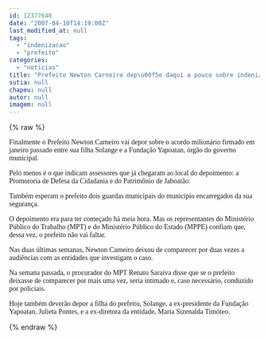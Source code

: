 ```yaml
---
id: 12377648
date: "2007-04-10T14:19:00Z"
last_modified_at: null
tags:
  - "indenizacao"
  - "prefeito"
categories:
  - "noticias"
title: "Prefeito Newton Carneiro dep\u00f5e daqui a pouco sobre indeniza\u00e7\u00e3o milion\u00e1ria de sua filha Solange"
sutia: null
chapeu: null
autor: null
imagem: null
---
```

{% raw %}
<p><P><FONT face=Verdana>Finalmente o Prefeito Newton Carneiro vai </FONT><FONT face=Verdana>depor </FONT><FONT face=Verdana>sobre o acordo milionário firmado em </FONT><FONT face=Verdana>janeiro passado entre sua filha Solange e a </FONT><FONT face=Verdana>Fundação Yapoatan, órgão do governo municipal.</FONT></P></p>
<p><P><FONT face=Verdana>Pelo menos é o que indicam assessores que já c</FONT><FONT face=Verdana>hegaram ao local do depoimento: a Promotoria de D</FONT><FONT face=Verdana>efesa da Cidadania e do Patrimônio de Jaboatão.</FONT></P></p>
<p><P><FONT face=Verdana>Também&nbsp;esperam o prefeito dois guardas </FONT><FONT face=Verdana>municipais do município encarregados da sua </FONT><FONT face=Verdana>segurança.</FONT></P></p>
<p><P><FONT face=Verdana>O depoimento era para ter começado há meia hora. Mas os representantes do Ministério Público do T</FONT><FONT face=Verdana>rabalho (MPT) e&nbsp;do Ministério Público do Estado</FONT><FONT face=Verdana> (MPPE) confiam que, dessa vez, o prefeito </FONT><FONT face=Verdana>não vai faltar.</FONT></P></p>
<p><P><FONT face=Verdana>Nas duas últimas semanas, Newton Carneiro </FONT><FONT face=Verdana>deixou de comparecer por duas vezes a audiências </FONT><FONT face=Verdana>com as entidades que investigam o caso. </FONT></P></p>
<p><P><FONT face=Verdana>Na semana passada, o procurador do MPT Renato Saraiva</FONT><FONT face=Verdana>&nbsp;disse que se o prefeito </FONT><FONT face=Verdana>deixasse de comparecer por mais uma vez, seria </FONT><FONT face=Verdana>intimado e, caso necessário, conduzido por policiais.</FONT></P></p>
<p><P><FONT face=Verdana>Hoje também deverão depor a filha do prefeito, S</FONT><FONT face=Verdana>olange, a ex-presidente da Fundação Yapoatan, </FONT><FONT face=Verdana>Julieta Pontes, e a ex-diretora da entidade, </FONT><FONT face=Verdana>Maria Sizenalda Timóteo.</FONT></P> </p>
{% endraw %}